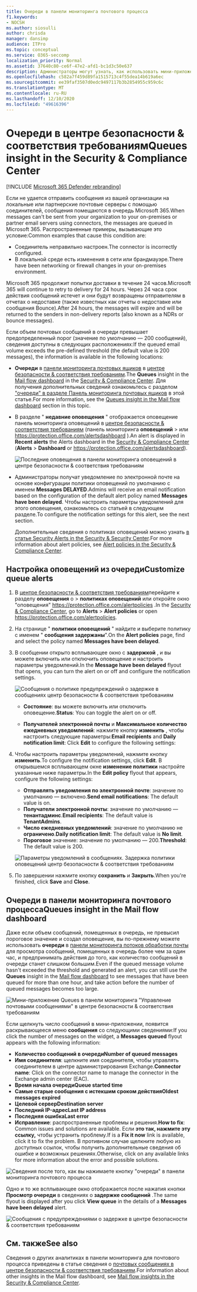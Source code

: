```yaml
---
title: Очереди в панели мониторинга почтового процесса
f1.keywords:
- NOCSH
ms.author: siosulli
author: chrisda
manager: dansimp
audience: ITPro
ms.topic: conceptual
ms.service: O365-seccomp
localization_priority: Normal
ms.assetid: 37640c80-ce6f-47e2-afd1-bc1d3c50e637
description: Администраторы могут узнать, как использовать мини-приложение "очереди" в панели мониторинга "почта" в центре безопасности & соответствия требованиям для отслеживания неудачных почтовых сообщений в локальных или партнерских организациях через исходящие соединители.
ms.openlocfilehash: c582a7f459d89fa1515713c4f55dea14b619a6ec
ms.sourcegitcommit: ee39faf3507d0edc9497117b3b2854955c959c6c
ms.translationtype: MT
ms.contentlocale: ru-RU
ms.lasthandoff: 12/10/2020
ms.locfileid: "49616396"
---
```

# <a name="queues-insight-in-the-security--compliance-center"></a><span data-ttu-id="f25ef-103">Очереди в центре безопасности & соответствия требованиям</span><span class="sxs-lookup"><span data-stu-id="f25ef-103">Queues insight in the Security & Compliance Center</span></span>

[!INCLUDE [Microsoft 365 Defender rebranding](../includes/microsoft-defender-for-office.md)]


<span data-ttu-id="f25ef-104">Если не удается отправить сообщения из вашей организации на локальные или партнерские почтовые серверы с помощью соединителей, сообщения помещаются в очередь Microsoft 365.</span><span class="sxs-lookup"><span data-stu-id="f25ef-104">When messages can't be sent from your organization to your on-premises or partner email servers using connectors, the messages are queued in Microsoft 365.</span></span> <span data-ttu-id="f25ef-105">Распространенные примеры, вызывающие это условие:</span><span class="sxs-lookup"><span data-stu-id="f25ef-105">Common examples that cause this condition are:</span></span>

- <span data-ttu-id="f25ef-106">Соединитель неправильно настроен.</span><span class="sxs-lookup"><span data-stu-id="f25ef-106">The connector is incorrectly configured.</span></span>
- <span data-ttu-id="f25ef-107">В локальной среде есть изменения в сети или брандмауэре.</span><span class="sxs-lookup"><span data-stu-id="f25ef-107">There have been networking or firewall changes in your on-premises environment.</span></span>

<span data-ttu-id="f25ef-108">Microsoft 365 продолжит попытки доставки в течение 24 часов.</span><span class="sxs-lookup"><span data-stu-id="f25ef-108">Microsoft 365 will continue to retry to delivery for 24 hours.</span></span> <span data-ttu-id="f25ef-109">Через 24 часа срок действия сообщений истечет и они будут возвращены отправителям в отчетах о недоставке (также известных как отчеты о недоставке или сообщения Bounce).</span><span class="sxs-lookup"><span data-stu-id="f25ef-109">After 24 hours, the messages will expire and will be returned to the senders in non-delivery reports (also known as a NDRs or bounce messages).</span></span>

<span data-ttu-id="f25ef-110">Если объем почтовых сообщений в очереди превышает предопределенный порог (значение по умолчанию — 200 сообщений), сведения доступны в следующих расположениях:</span><span class="sxs-lookup"><span data-stu-id="f25ef-110">If the queued email volume exceeds the pre-defined threshold (the default value is 200 messages), the information is available in the following locations:</span></span>

- <span data-ttu-id="f25ef-111">**Очереди** в [панели мониторинга почтовых ящиков](mail-flow-insights-v2.md) в [центре безопасности & соответствия требованиям](https://protection.office.com).</span><span class="sxs-lookup"><span data-stu-id="f25ef-111">The **Queues** insight in the [Mail flow dashboard](mail-flow-insights-v2.md) in the [Security & Compliance Center](https://protection.office.com).</span></span> <span data-ttu-id="f25ef-112">Для получения дополнительных сведений ознакомьтесь с разделом ["очереди" в разделе Панель мониторинга почтовых ящиков](#queues-insight-in-the-mail-flow-dashboard) в этой статье.</span><span class="sxs-lookup"><span data-stu-id="f25ef-112">For more information, see the [Queues insight in the Mail flow dashboard](#queues-insight-in-the-mail-flow-dashboard) section in this topic.</span></span>

- <span data-ttu-id="f25ef-113">В разделе " **недавние оповещения** " отображается оповещение панель мониторинга оповещений в [центре безопасности & соответствия требованиям](https://protection.office.com) (панель мониторинга **оповещений** \>  или <https://protection.office.com/alertsdashboard> ).</span><span class="sxs-lookup"><span data-stu-id="f25ef-113">An alert is displayed in **Recent alerts** the Alerts dashboard in the [Security & Compliance Center](https://protection.office.com) (**Alerts** \> **Dashboard** or <https://protection.office.com/alertsdashboard>).</span></span>

  ![Последние оповещения в панели мониторинга оповещений в центре безопасности & соответствия требованиям](../../media/mfi-queued-messages-alert.png)

- <span data-ttu-id="f25ef-115">Администраторы получат уведомление по электронной почте на основе конфигурации политики оповещений по умолчанию с именем **Messages DELAYED**.</span><span class="sxs-lookup"><span data-stu-id="f25ef-115">Admins will receive an email notification based on the configuration of the default alert policy named **Messages have been delayed**.</span></span> <span data-ttu-id="f25ef-116">Чтобы настроить параметры уведомлений для этого оповещения, ознакомьтесь со статьей в следующем разделе.</span><span class="sxs-lookup"><span data-stu-id="f25ef-116">To configure the notification settings for this alert, see the next section.</span></span>

  <span data-ttu-id="f25ef-117">Дополнительные сведения о политиках оповещений можно узнать [в статье Security Alerts in the Security & Security Center](../../compliance/alert-policies.md).</span><span class="sxs-lookup"><span data-stu-id="f25ef-117">For more information about alert policies, see [Alert policies in the Security & Compliance Center](../../compliance/alert-policies.md).</span></span>

## <a name="customize-queue-alerts"></a><span data-ttu-id="f25ef-118">Настройка оповещений из очереди</span><span class="sxs-lookup"><span data-stu-id="f25ef-118">Customize queue alerts</span></span>

1. <span data-ttu-id="f25ef-119">В [центре безопасности & соответствия требованиям](https://protection.office.com)перейдите к разделу **оповещения** о \> **политиках оповещений** или откройте окно "оповещения" <https://protection.office.com/alertpolicies> .</span><span class="sxs-lookup"><span data-stu-id="f25ef-119">In the [Security & Compliance Center](https://protection.office.com), go to **Alerts** \> **Alert policies** or open <https://protection.office.com/alertpolicies>.</span></span>

2. <span data-ttu-id="f25ef-120">На странице " **политики оповещений** " найдите и выберите политику с именем " **сообщения задержаны**".</span><span class="sxs-lookup"><span data-stu-id="f25ef-120">On the **Alert policies** page, find and select the policy named **Messages have been delayed**.</span></span>

3. <span data-ttu-id="f25ef-121">В сообщении открыто всплывающее окно с **задержкой** , и вы можете включить или отключить оповещение и настроить параметры уведомлений.</span><span class="sxs-lookup"><span data-stu-id="f25ef-121">In the **Message have been delayed** flyout that opens, you can turn the alert on or off and configure the notification settings.</span></span>

   ![Сообщения о политике предупреждений о задержке в сообщениях центр безопасности & соответствия требованиям](../../media/mfi-queued-messages-alert-policy.png)

   - <span data-ttu-id="f25ef-123">**Состояние**: вы можете включить или отключить оповещение.</span><span class="sxs-lookup"><span data-stu-id="f25ef-123">**Status**: You can toggle the alert on or off.</span></span>

   - <span data-ttu-id="f25ef-124">**Получателей электронной почты** и **Максимальное количество ежедневных уведомлений**: нажмите кнопку **изменить** , чтобы настроить следующие параметры:</span><span class="sxs-lookup"><span data-stu-id="f25ef-124">**Email recipients** and **Daily notification limit**: Click **Edit** to configure the following settings:</span></span>

4. <span data-ttu-id="f25ef-125">Чтобы настроить параметры уведомлений, нажмите кнопку **изменить**.</span><span class="sxs-lookup"><span data-stu-id="f25ef-125">To configure the notification settings, click **Edit**.</span></span> <span data-ttu-id="f25ef-126">В открывшемся всплывающем окне **изменение политики** настройте указанные ниже параметры.</span><span class="sxs-lookup"><span data-stu-id="f25ef-126">In the **Edit policy** flyout that appears, configure the following settings:</span></span>

   - <span data-ttu-id="f25ef-127">**Отправлять уведомления по электронной почте**: значение по умолчанию — включено.</span><span class="sxs-lookup"><span data-stu-id="f25ef-127">**Send email notifications**: The default value is on.</span></span>
   - <span data-ttu-id="f25ef-128">**Получатели электронной почты**: значение по умолчанию — **тенантадминс**.</span><span class="sxs-lookup"><span data-stu-id="f25ef-128">**Email recipients**: The default value is **TenantAdmins**.</span></span>
   - <span data-ttu-id="f25ef-129">**Число ежедневных уведомлений**: значение по умолчанию не **ограничено**.</span><span class="sxs-lookup"><span data-stu-id="f25ef-129">**Daily notification limit**: The default value is **No limit**.</span></span>
   - <span data-ttu-id="f25ef-130">**Пороговое** значение: значение по умолчанию — 200.</span><span class="sxs-lookup"><span data-stu-id="f25ef-130">**Threshold**: The default value is 200.</span></span>

   ![Параметры уведомлений в сообщениях. Задержка политики оповещений центр безопасности & соответствия требованиям](../../media/mfi-queued-messages-alert-policy-notification-settings.png)

5. <span data-ttu-id="f25ef-132">По завершении нажмите кнопку **сохранить** и **Закрыть**.</span><span class="sxs-lookup"><span data-stu-id="f25ef-132">When you're finished, click **Save** and **Close**.</span></span>

## <a name="queues-insight-in-the-mail-flow-dashboard"></a><span data-ttu-id="f25ef-133">Очереди в панели мониторинга почтового процесса</span><span class="sxs-lookup"><span data-stu-id="f25ef-133">Queues insight in the Mail flow dashboard</span></span>

<span data-ttu-id="f25ef-134">Даже если объем сообщений, помещенных в очередь, не превысил пороговое значение и создал оповещение, вы по-прежнему можете использовать **очереди** в [панели мониторинга потоков обработки почты](mail-flow-insights-v2.md) для просмотра сообщений, помещенных в очередь более чем за один час, и предпринимать действия до того, как количество сообщений в очереди станет слишком большим.</span><span class="sxs-lookup"><span data-stu-id="f25ef-134">Even if the queued message volume hasn't exceeded the threshold and generated an alert, you can still use the **Queues** insight in the [Mail flow dashboard](mail-flow-insights-v2.md) to see messages that have been queued for more than one hour, and take action before the number of queued messages becomes too large.</span></span>

![Мини-приложение Queues в панели мониторинга "Управление почтовыми сообщениями" в центре безопасности & соответствия требованиям](../../media/mfi-queues-widget.png)

<span data-ttu-id="f25ef-136">Если щелкнуть число сообщений в мини-приложении, появится раскрывающееся меню **сообщения** со следующими сведениями:</span><span class="sxs-lookup"><span data-stu-id="f25ef-136">If you click the number of messages on the widget, a **Messages queued** flyout appears with the following information:</span></span>

- <span data-ttu-id="f25ef-137">**Количество сообщений в очереди**</span><span class="sxs-lookup"><span data-stu-id="f25ef-137">**Number of queued messages**</span></span>
- <span data-ttu-id="f25ef-138">**Имя соединителя**: щелкните имя соединителя, чтобы управлять соединителем в центре администрирования Exchange.</span><span class="sxs-lookup"><span data-stu-id="f25ef-138">**Connector name**: Click on the connector name to manage the connector in the Exchange admin center (EAC).</span></span>
- <span data-ttu-id="f25ef-139">**Время начала очереди**</span><span class="sxs-lookup"><span data-stu-id="f25ef-139">**Queue started time**</span></span>
- <span data-ttu-id="f25ef-140">**Самые старые сообщения с истекшим сроком действия**</span><span class="sxs-lookup"><span data-stu-id="f25ef-140">**Oldest messages expired**</span></span>
- <span data-ttu-id="f25ef-141">**Целевой сервер**</span><span class="sxs-lookup"><span data-stu-id="f25ef-141">**Destination server**</span></span>
- <span data-ttu-id="f25ef-142">**Последний IP-адрес**</span><span class="sxs-lookup"><span data-stu-id="f25ef-142">**Last IP address**</span></span>
- <span data-ttu-id="f25ef-143">**Последняя ошибка**</span><span class="sxs-lookup"><span data-stu-id="f25ef-143">**Last error**</span></span>
- <span data-ttu-id="f25ef-144">**Исправление**: распространенные проблемы и решения.</span><span class="sxs-lookup"><span data-stu-id="f25ef-144">**How to fix**: Common issues and solutions are available.</span></span> <span data-ttu-id="f25ef-145">Если **это так, нажмите эту ссылку,** чтобы устранить проблему.</span><span class="sxs-lookup"><span data-stu-id="f25ef-145">If is a **Fix it now** link is available, click it to fix the problem.</span></span> <span data-ttu-id="f25ef-146">В противном случае щелкните любую из доступных ссылок, чтобы получить дополнительные сведения об ошибке и возможных решениях.</span><span class="sxs-lookup"><span data-stu-id="f25ef-146">Otherwise, click on any available links for more information about the error and possible solutions.</span></span>

![Сведения после того, как вы нажимаете кнопку "очереди" в панели мониторинга почтового процесса](../../media/mfi-queues-details.png)

<span data-ttu-id="f25ef-148">Одно и то же всплывающее окно отображается после нажатия кнопки **Просмотр очереди** в сведениях о **задержке сообщений** .</span><span class="sxs-lookup"><span data-stu-id="f25ef-148">The same flyout is displayed after you click **View queue** in the details of a **Messages have been delayed** alert.</span></span>

![Сообщения с предупреждениями о задержке в центре безопасности & соответствия требованиям](../../media/mfi-queued-messages-alert-details.png)

## <a name="see-also"></a><span data-ttu-id="f25ef-150">См. также</span><span class="sxs-lookup"><span data-stu-id="f25ef-150">See also</span></span>

<span data-ttu-id="f25ef-151">Сведения о других аналитиках в панели мониторинга для почтового процесса приведены в статье сведения о [почтовых сообщениях в центре безопасности & соответствия требованиям](mail-flow-insights-v2.md).</span><span class="sxs-lookup"><span data-stu-id="f25ef-151">For information about other insights in the Mail flow dashboard, see [Mail flow insights in the Security & Compliance Center](mail-flow-insights-v2.md).</span></span>
